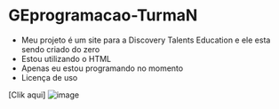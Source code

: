 # GEprogramacao-TurmaN

- Meu projeto é um site para a Discovery Talents Education e ele esta sendo criado do zero
- Estou utilizando o HTML
- Apenas eu estou programando no momento
- Licença de uso

[Clik aqui] ![image](https://user-images.githubusercontent.com/105022295/176560987-4c610891-4511-4f9a-bfc2-69142e185d8c.png)
